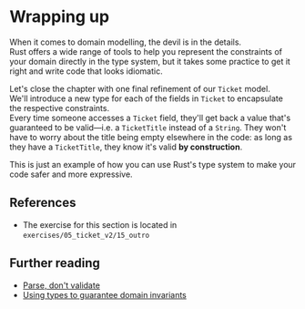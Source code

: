 # Wrapping up

When it comes to domain modelling, the devil is in the details.\
Rust offers a wide range of tools to help you represent the constraints of your domain directly in the type system,
but it takes some practice to get it right and write code that looks idiomatic.

Let's close the chapter with one final refinement of our `Ticket` model.\
We'll introduce a new type for each of the fields in `Ticket` to encapsulate the respective constraints.\
Every time someone accesses a `Ticket` field, they'll get back a value that's guaranteed to be valid—i.e. a
`TicketTitle` instead of a `String`. They won't have to worry about the title being empty elsewhere in the code:
as long as they have a `TicketTitle`, they know it's valid **by construction**.

This is just an example of how you can use Rust's type system to make your code safer and more expressive.

## References

- The exercise for this section is located in `exercises/05_ticket_v2/15_outro`

## Further reading

- [Parse, don't validate](https://lexi-lambda.github.io/blog/2019/11/05/parse-don-t-validate/)
- [Using types to guarantee domain invariants](https://www.lpalmieri.com/posts/2020-12-11-zero-to-production-6-domain-modelling/)
